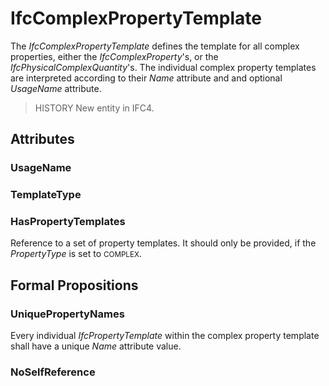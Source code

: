 # IfcComplexPropertyTemplate

The _IfcComplexPropertyTemplate_ defines the template for all complex properties, either the _IfcComplexProperty_'s, or the _IfcPhysicalComplexQuantity_'s. The individual complex property templates are interpreted according to their _Name_ attribute and and optional _UsageName_ attribute.

> HISTORY  New entity in IFC4.

## Attributes

### UsageName


### TemplateType


### HasPropertyTemplates
Reference to a set of property templates. It should only be provided, if the _PropertyType_ is set to <small>COMPLEX</small>.

## Formal Propositions

### UniquePropertyNames
Every individual _IfcPropertyTemplate_ within the complex property template shall have a unique _Name_ attribute value.

### NoSelfReference


